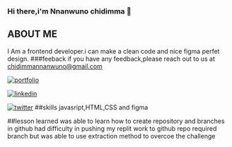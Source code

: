 ### Hi there,i'm Nnanwuno chidimma 👋

## ABOUT ME
I Am a frontend developer.i can make a clean code and nice figma perfet design.
###feeback
if you have any feedback,please reach out to us at chidimmannanwuno@gmail.com

<!--
**Chidimmajane/Chidimmajane** is a ✨ _special_ ✨ repository because its `README.md` (this file) appears on your GitHub profile.

Here are some ideas to get you started:

- 🔭 I’m currently working on ...
- 🌱 I’m currently learning ...
- 👯 I’m looking to collaborate on ...
- 🤔 I’m looking for help with ...
- 💬 Ask me about ...
- 📫 How to reach me: ...
- 😄 Pronouns: ...
- ⚡ Fun fact: ...
-->

[![portfolio](https://img.shields.io/badge/my_portfolio-000?style=for-the-badge&logo=ko-fi&logocolor=white)](https:replit.com/@Nnanwunochidimm/welcom-page#index.html)


[![linkedin](https://img.shields.io/badge/linkedin-0A66C2?style=for-the-badge&logo=linkedin&logoColor=white)](https://www.linkedin.com/in/nnanwuno-chidimma-0b09a5235)

[![twitter](https://img.shields.io/badge/twitter-1DAF2?style=for-the-badge&logo=twitter&logoColor=white)](https://twitter.com/beautynmanova)
##skills
javasript,HTML,CSS and figma

##lesson learned
was able to learn how to create repository and branches in github had difficulty in pushing my replit work to github repo required branch but was able to use extraction method to overcoe the challenge
